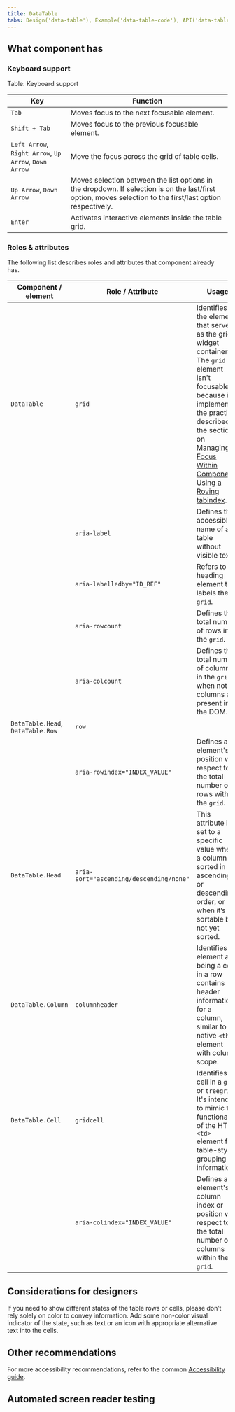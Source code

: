 ```yaml
---
title: DataTable
tabs: Design('data-table'), Example('data-table-code'), API('data-table-api'), A11y('data-table-a11y'),  Changelog('data-table-changelog')
---
```


## What component has

### Keyboard support

Table: Keyboard support

| Key                                                   | Function                                                                                                                                                   |
| ----------------------------------------------------- | ---------------------------------------------------------------------------------------------------------------------------------------------------------- |
| `Tab`                                                 | Moves focus to the next focusable element.                                                                                                                 |
| `Shift + Tab`                                         | Moves focus to the previous focusable element.                                                                                                             |
| `Left Arrow`, `Right Arrow`, `Up Arrow`, `Down Arrow` | Move the focus across the grid of table cells.                                                                                                             |
| <nobr>`Up Arrow`</nobr>, <nobr>`Down Arrow`</nobr>    | Moves selection between the list options in the dropdown. If selection is on the last/first option, moves selection to the first/last option respectively. |
| `Enter`                                               | Activates interactive elements inside the table grid.                                                                                                      |

### Roles & attributes

The following list describes roles and attributes that component already has.

| Component / element               | Role / Attribute                        | Usage                                                                                                                                                                                                                                                                                                             |
| --------------------------------- | --------------------------------------- | ----------------------------------------------------------------------------------------------------------------------------------------------------------------------------------------------------------------------------------------------------------------------------------------------------------------- |
| `DataTable`                       | `grid`                                  | Identifies the element that serves as the grid widget container. The `grid` element isn't focusable because it implements the practice described in the section on [Managing Focus Within Components Using a Roving tabindex](https://www.w3.org/WAI/ARIA/apg/practices/keyboard-interface/#kbd_roving_tabindex). |
|                                   | `aria-label`                            | Defines the accessible name of a table without visible text.                                                                                                                                                                                                                                                      |
|                                   | `aria-labelledby="ID_REF"`              | Refers to the heading element that labels the `grid`.                                                                                                                                                                                                                                                             |
|                                   | `aria-rowcount`                         | Defines the total number of rows in the `grid`.                                                                                                                                                                                                                                                                   |
|                                   | `aria-colcount`                         | Defines the total number of columns in the `grid` when not all columns are present in the DOM.                                                                                                                                                                                                                    |
| `DataTable.Head`, `DataTable.Row` | `row`                                   |                                                                                                                                                                                                                                                                                                                   |
|                                   | `aria-rowindex="INDEX_VALUE"`           | Defines an element's position with respect to the total number of rows within the `grid`.                                                                                                                                                                                                                         |
| `DataTable.Head`                  | `aria-sort="ascending/descending/none"` | This attribute is set to a specific value when a column is sorted in ascending or descending order, or when it’s sortable but not yet sorted.                                                                                                                                                                     |
| `DataTable.Column`                | `columnheader`                          | Identifies an element as being a cell in a row contains header information for a column, similar to the native `<th>` element with column scope.                                                                                                                                                                  |
| `DataTable.Cell`                  | `gridcell`                              | Identifies a cell in a `grid` or `treegrid`. It's intended to mimic the functionality of the HTML `<td>` element for table-style grouping of information.                                                                                                                                                         |
|                                   | `aria-colindex="INDEX_VALUE"`           | Defines an element's column index or position with respect to the total number of columns within the `grid`.                                                                                                                                                                                                      |

## Considerations for designers

If you need to show different states of the table rows or cells, please don’t rely solely on color to convey information. Add some non-color visual indicator of the state, such as text or an icon with appropriate alternative text into the cells.

## Other recommendations

For more accessibility recommendations, refer to the common [Accessibility guide](/core-principles/a11y/a11y).

## Automated screen reader testing

<!--@include: ./data-table-a11y-report.md-->
